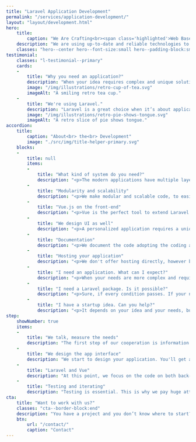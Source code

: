 ```yaml
---
title: "Laravel Application Development"
permalink: "/services/application-development/"
layout: "layout/development.html"
hero:
    title:
        caption: "We Are Crafting<br><span class='highlighted'>Web Based Applications</span>"
    description: "We are using up-to-date and reliable technologies to develop the end-product."
    classes: "hero--center hero--font-size:small hero--padding-block:small"
testimonial:
    classes: "l-testimonial--primary"
    cards:
    -
        title: "Why you need an application?"
        description: "When your idea requires complex and unique solutions that are not easy to implement with a simple CMS or any other ready-to-use solution, the time has come to think about a web application."
        image: "/img/illustrations/retro-cup-of-tea.svg"
        imageAlt: "A smiling retro tea cup."
    -
        title: "We're using Laravel."
        description: "Laravel is a great choice when it’s about application development. It’s a complex and powerful PHP framework with a huge ecosystem around it. We have a deep knowledge of Laravel. Also, besides using it, we are contributors as well."
        image: "/img/illustrations/retro-pie-shows-tongue.svg"
        imageAlt: "A retro slice of pie shows tongue."
accordion:
    title:
        caption: "About<br> the<br> Development"
        image: "./src/img/title-helper-primary.svg"
    blocks:
    -
        title: null
        items:
        -
            title: "What kind of system do you need?"
            description: "<p>The modern applications have multiple layers to serve the needs of the users eaisly. Maybe, you need an API layer, or a more complex CMS, we can help you.</p>"
        -
            title: "Modularity and scalability"
            description: "<p>We make modular and scalable code, to easily adopt to the needs that come later. Also, this approach makes the application easily testable and extendable.</p>"
        -
            title: "Vue.js on the front-end"
            description: "<p>Vue is the perfect tool to extend Laravel on the front-end. It covers everything we need, yet your application will be light and flexible.</p>"
        -
            title: "We design UI as well"
            description: "<p>A personalized application requires a unique UI as well. We design and set it up for you. You will get a clean and straightforward interface.</p>"
        -
            title: "Documentation"
            description: "<p>We document the code adopting the coding and documenting standards, to make the application easily understandable and futureproof. Also, documentation allows tools like static analysis to prevent bugs and issues.</p>"
        -
            title: "Hosting your application"
            description: "<p>We don't offer hosting directly, however based on our experience we can suggest reliable hosting services that fits your application.</p>"
        -
            title: "I need an application. What can I expect?"
            description: "<p>When your needs are more complex and require unique implementation, probably you need an application that offers more than WordPress. In this case, we are working with Laravel and adjust the environment to the framework.</p><p>We can design your UI as well alongside building the front-end based on Vue, which provides a modern, flexible and powerful interface.</p>"
        -
            title: "I need a Laravel package. Is it possible?"
            description: "<p>Sure, if every condition passes. If your needs matches that we can offer and your Laravel app is ready to handle the package, it can be done.</p><p>Deprecated Laravel versions do not get support, so update your application before planning to integrate a package.</p>"
        -
            title: "I have a startup idea. Can you help?"
            description: "<p>It depends on your idea and your needs, but we are sure that we can be a great fit.</p><p>By working with a modern stack (Laravel, Vue.js), we are sure that we can help you to take the next step. We can allocate our time once in a while for 3-6 months. But of course, we can adapt.</p>"
step:
    showNumber: true
    items:
    -
        title: "We talk, measure the needs"
        description: "The first step of our cooperation is information gathering and documentation writing to measure the project and set the goals."
    -
        title: "We design the app interface"
        description: "We start to design your application. You'll get a prototype in HTML and CSS that you can approve."
    -
        title: "Laravel and Vue"
        description: "At this point, we focus on the code on both back-end and front-end. This is where we build your app's core and functionality."
    -
        title: "Testing and iterating"
        description: "Testing is essential. This is why we pay huge attention to writing tests and fix the bugs we or you find. Then iterate."
cta:
    title: "Want to work with us?"
    classes: "cta--border-block:end"
    description: "You have a project and you don’t know where to start? Feel free to contact us to discuss you project’s details. Maybe we can help you."
    btn:
        url: "/contact/"
        caption: "Contact"
---
```

